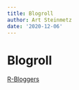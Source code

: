 ```yaml
---
title: Blogroll
author: Art Steinmetz
date: '2020-12-06'
---
```

# Blogroll
  [R-Bloggers](https://www.r-bloggers.com)

